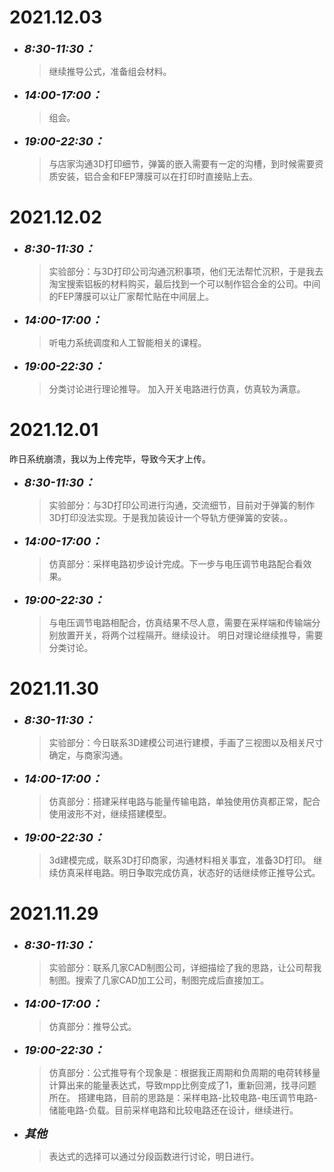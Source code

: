 # 2021.12.03
* <font size=4>__*8:30-11:30：*__</font>
    > 继续推导公式，准备组会材料。
* <font size=4>__*14:00-17:00：*__</font>
    > 组会。
* <font size=4>__*19:00-22:30：*__</font>
    > 与店家沟通3D打印细节，弹簧的嵌入需要有一定的沟槽，到时候需要资质安装，铝合金和FEP薄膜可以在打印时直接贴上去。
# 2021.12.02
* <font size=4>__*8:30-11:30：*__</font>
    > 实验部分：与3D打印公司沟通沉积事项，他们无法帮忙沉积，于是我去淘宝搜索铝板的材料购买，最后找到一个可以制作铝合金的公司。中间的FEP薄膜可以让厂家帮忙贴在中间层上。
* <font size=4>__*14:00-17:00：*__</font>
    > 听电力系统调度和人工智能相关的课程。
* <font size=4>__*19:00-22:30：*__</font>
    > 分类讨论进行理论推导。
    > 加入开关电路进行仿真，仿真较为满意。
# 2021.12.01
昨日系统崩溃，我以为上传完毕，导致今天才上传。
* <font size=4>__*8:30-11:30：*__</font>
    > 实验部分：与3D打印公司进行沟通，交流细节，目前对于弹簧的制作3D打印没法实现。于是我加装设计一个导轨方便弹簧的安装。。
* <font size=4>__*14:00-17:00：*__</font>
    > 仿真部分：采样电路初步设计完成。下一步与电压调节电路配合看效果。
* <font size=4>__*19:00-22:30：*__</font>
    > 与电压调节电路相配合，仿真结果不尽人意，需要在采样端和传输端分别放置开关，将两个过程隔开。继续设计。
    > 明日对理论继续推导，需要分类讨论。
# 2021.11.30
* <font size=4>__*8:30-11:30：*__</font>
    > 实验部分：今日联系3D建模公司进行建模，手画了三视图以及相关尺寸确定，与商家沟通。
* <font size=4>__*14:00-17:00：*__</font>
    > 仿真部分：搭建采样电路与能量传输电路，单独使用仿真都正常，配合使用波形不对，继续搭建模型。
* <font size=4>__*19:00-22:30：*__</font>
    > 3d建模完成，联系3D打印商家，沟通材料相关事宜，准备3D打印。
    > 继续仿真采样电路。明日争取完成仿真，状态好的话继续修正推导公式。
# 2021.11.29
* <font size=4>__*8:30-11:30：*__</font>
    > 实验部分：联系几家CAD制图公司，详细描绘了我的思路，让公司帮我制图。搜索了几家CAD加工公司，制图完成后直接加工。</font>
* <font size=4>__*14:00-17:00：*__</font>
    > 仿真部分：推导公式。
* <font size=4>__*19:00-22:30：*__</font>
    > 仿真部分：公式推导有个现象是：根据我正周期和负周期的电荷转移量计算出来的能量表达式，导致mpp比例变成了1，重新回溯，找寻问题所在。
    > 搭建电路，目前的思路是：采样电路-比较电路-电压调节电路-储能电路-负载。目前采样电路和比较电路还在设计，继续进行。
* <font size=4>__*其他*__</font>
    >表达式的选择可以通过分段函数进行讨论，明日进行。
